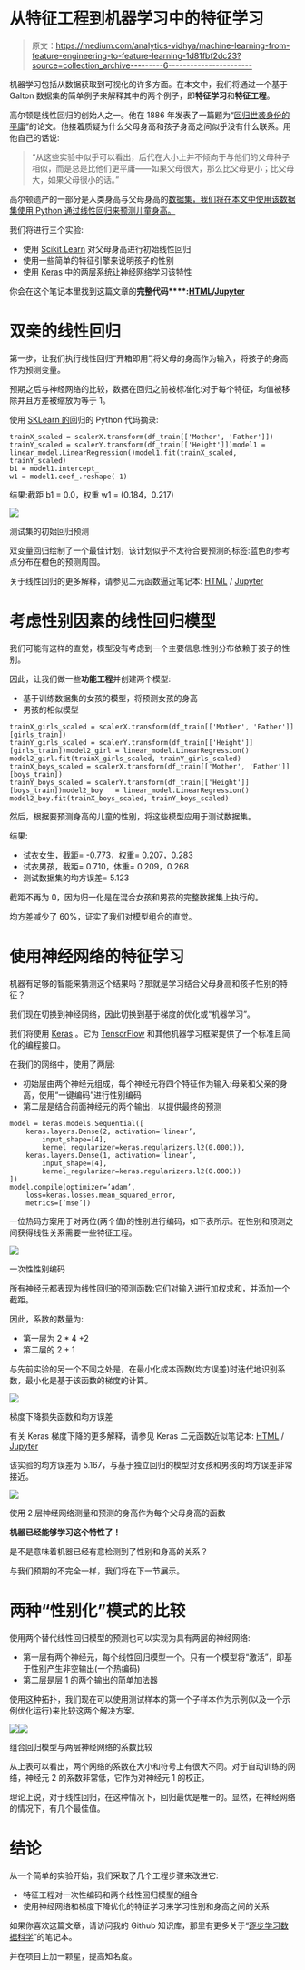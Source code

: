 # 从特征工程到机器学习中的特征学习

> 原文：<https://medium.com/analytics-vidhya/machine-learning-from-feature-engineering-to-feature-learning-1d81fbf2dc23?source=collection_archive---------6----------------------->

机器学习包括从数据获取到可视化的许多方面。在本文中，我们将通过一个基于 Galton 数据集的简单例子来解释其中的两个例子，即**特征学习**和**特征工程**。

高尔顿是线性回归的创始人之一。他在 1886 年发表了一篇题为“[回归世袭身份的平庸](http://galton.org/essays/1880-1889/galton-1886-jaigi-regression-stature.pdf)”的论文。他接着质疑为什么父母身高和孩子身高之间似乎没有什么联系。用他自己的话说:

> “从这些实验中似乎可以看出，后代在大小上并不倾向于与他们的父母种子相似，而是总是比他们更平庸——如果父母很大，那么比父母更小；比父母大，如果父母很小的话。”

高尔顿遗产的一部分是人类身高与父母身高的[数据集，我们将在本文中使用该数据集使用 Python 通过线性回归来预测儿童身高。](https://dataverse.harvard.edu/dataset.xhtml?persistentId=doi:10.7910/DVN/T0HSJ1)

我们将进行三个实验:

*   使用 [Scikit Learn](https://scikit-learn.org) 对父母身高进行初始线性回归
*   使用一些简单的特征引擎来说明孩子的性别
*   使用 [Keras](https://keras.io) 中的两层系统让神经网络学习该特性

你会在这个笔记本里找到这篇文章的**完整代码****:**[**HTML**](https://tonio73.github.io/data-science/linear/LinearRegressionFeatureEngineering-Keras.html)**/**[**Jupyter**](https://nbviewer.jupyter.org/urls/tonio73.github.io/data-science/linear/LinearRegressionFeatureEngineering-Keras.ipynb)

# 双亲的线性回归

第一步，让我们执行线性回归“开箱即用”,将父母的身高作为输入，将孩子的身高作为预测变量。

预期之后与神经网络的比较，数据在回归之前被标准化:对于每个特征，均值被移除并且方差被缩放为等于 1。

使用 [SKLearn 的](https://scikit-learn.org)回归的 Python 代码摘录:

```
trainX_scaled = scalerX.transform(df_train[['Mother', 'Father']])
trainY_scaled = scalerY.transform(df_train[['Height']])model1 = linear_model.LinearRegression()model1.fit(trainX_scaled, trainY_scaled)
b1 = model1.intercept_
w1 = model1.coef_.reshape(-1)
```

结果:截距 b1 = 0.0，权重 w1 = (0.184，0.217)

![](img/185352d50bb93ff3c5232bfe18aeff97.png)

测试集的初始回归预测

双变量回归绘制了一个最佳计划，该计划似乎不太符合要预测的标签:蓝色的参考点分布在橙色的预测周围。

关于线性回归的更多解释，请参见二元函数逼近笔记本: [HTML](https://tonio73.github.io/data-science/linear/LinearRegressionBivariate.html) / [Jupyter](https://nbviewer.jupyter.org/urls/tonio73.github.io/data-science/linear/LinearRegressionBivariate.ipynb)

# 考虑性别因素的线性回归模型

我们可能有这样的直觉，模型没有考虑到一个主要信息:性别分布依赖于孩子的性别。

因此，让我们做一些**功能工程**并创建两个模型:

*   基于训练数据集的女孩的模型，将预测女孩的身高
*   男孩的相似模型

```
trainX_girls_scaled = scalerX.transform(df_train[['Mother', 'Father']][girls_train])
trainY_girls_scaled = scalerY.transform(df_train[['Height']][girls_train])model2_girl = linear_model.LinearRegression()
model2_girl.fit(trainX_girls_scaled, trainY_girls_scaled) trainX_boys_scaled = scalerX.transform(df_train[['Mother', 'Father']][boys_train])
trainY_boys_scaled = scalerY.transform(df_train[['Height']][boys_train])model2_boy   = linear_model.LinearRegression()
model2_boy.fit(trainX_boys_scaled, trainY_boys_scaled)
```

然后，根据要预测身高的儿童的性别，将这些模型应用于测试数据集。

结果:

*   试衣女生，截距= -0.773，权重= 0.207，0.283
*   试衣男孩，截距= 0.710，体重= 0.209，0.268
*   测试数据集的均方误差= 5.123

截距不再为 0，因为归一化是在混合女孩和男孩的完整数据集上执行的。

均方差减少了 60%，证实了我们对模型组合的直觉。

# 使用神经网络的特征学习

机器有足够的智能来猜测这个结果吗？那就是学习结合父母身高和孩子性别的特征？

我们现在切换到神经网络，因此切换到基于梯度的优化或“机器学习”。

我们将使用 [Keras](https://keras.io/) 。它为 [TensorFlow](https://www.tensorflow.org/) 和其他机器学习框架提供了一个标准且简化的编程接口。

在我们的网络中，使用了两层:

*   初始层由两个神经元组成，每个神经元将四个特征作为输入:母亲和父亲的身高，使用“一键编码”进行性别编码
*   第二层是结合前面神经元的两个输出，以提供最终的预测

```
model = keras.models.Sequential([
    keras.layers.Dense(2, activation=’linear’, 
        input_shape=[4],
        kernel_regularizer=keras.regularizers.l2(0.0001)),
    keras.layers.Dense(1, activation=’linear’, 
        input_shape=[4],
        kernel_regularizer=keras.regularizers.l2(0.0001))
])
model.compile(optimizer=’adam’,
    loss=keras.losses.mean_squared_error,
    metrics=[‘mse’])
```

一位热码方案用于对两位(两个值)的性别进行编码，如下表所示。在性别和预测之间获得线性关系需要一些特征工程。

![](img/c3e04677801ce8cee025e6b040e9e4e6.png)

一次性性别编码

所有神经元都表现为线性回归的预测函数:它们对输入进行加权求和，并添加一个截距。

因此，系数的数量为:

*   第一层为 2 * 4 +2
*   第二层的 2 + 1

与先前实验的另一个不同之处是，在最小化成本函数(均方误差)时迭代地识别系数，最小化是基于该函数的梯度的计算。

![](img/7f2c48fd8465d5caa1223ea08a79574e.png)

梯度下降损失函数和均方误差

有关 Keras 梯度下降的更多解释，请参见 Keras 二元函数近似笔记本: [HTML](https://tonio73.github.io/data-science/linear/LinearRegressionBivariate-Keras.html) / [Jupyter](https://nbviewer.jupyter.org/urls/tonio73.github.io/data-science/linear/LinearRegressionBivariate-Keras.ipynb)

该实验的均方误差为 5.167，与基于独立回归的模型对女孩和男孩的均方误差非常接近。

![](img/ce62a166619289f4c2ff7e8e83f0a3e4.png)

使用 2 层神经网络测量和预测的身高作为每个父母身高的函数

**机器已经能够学习这个特性了！**

是不是意味着机器已经有意检测到了性别和身高的关系？

与我们预期的不完全一样，我们将在下一节展示。

# 两种“性别化”模式的比较

使用两个替代线性回归模型的预测也可以实现为具有两层的神经网络:

*   第一层有两个神经元，每个线性回归模型一个。只有一个模型将“激活”，即基于性别产生非空输出(一个热编码)
*   第二层是层 1 的两个输出的简单加法器

使用这种拓扑，我们现在可以使用测试样本的第一个子样本作为示例(以及一个示例优化运行)来比较这两个解决方案。

![](img/87d3982b1ecfe4ec4759ec41205d5d03.png)![](img/29c2b7c4a4d96ccdea34e6f254039462.png)

组合回归模型与两层神经网络的系数比较

从上表可以看出，两个网络的系数在大小和符号上有很大不同。对于自动训练的网络，神经元 2 的系数非常低，它作为对神经元 1 的校正。

理论上说，对于线性回归，在这种情况下，回归最优是唯一的。显然，在神经网络的情况下，有几个最佳值。

# 结论

从一个简单的实验开始，我们采取了几个工程步骤来改进它:

*   特征工程对一次性编码和两个线性回归模型的组合
*   使用神经网络和梯度下降优化的特征学习来学习性别和身高之间的关系

如果你喜欢这篇文章，请访问我的 Github 知识库，那里有更多关于“[逐步学习数据科学](https://tonio73.github.io/data-science/)”的笔记本。

并在项目上加一颗星，提高知名度。